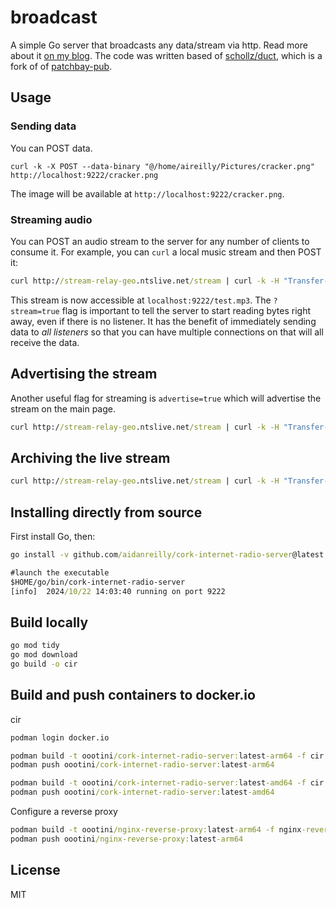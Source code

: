 # broadcast

A simple Go server that broadcasts any data/stream via http. Read more about it [on my blog](http://schollz.com/blog/radio/). The code was written based of [schollz/duct](http://github.com/schollz/duct), which is a fork of of [patchbay-pub](http://github.com/patchbay-pub/patchbay-simple-server).

## Usage

### Sending data

You can POST data. 

```
curl -k -X POST --data-binary "@/home/aireilly/Pictures/cracker.png" http://localhost:9222/cracker.png
```

The image will be available at `http://localhost:9222/cracker.png`.


### Streaming audio

You can POST an audio stream to the server for any number of clients to consume it. For example, you can `curl` a local music stream and then POST it:

```cmd
curl http://stream-relay-geo.ntslive.net/stream | curl -k -H "Transfer-Encoding: chunked" -X POST -T -  'http://localhost:9222/test.mp3?stream=true'
```

This stream is now accessible at `localhost:9222/test.mp3`. The `?stream=true` flag is important to tell the server to start reading bytes right away, even if there is no listener. It has the benefit of immediately sending data to *all listeners* so that you can have multiple connections on that will all receive the data. 

## Advertising the stream

Another useful flag for streaming is `advertise=true` which will advertise the stream on the main page.

```cmd
curl http://stream-relay-geo.ntslive.net/stream | curl -k -H "Transfer-Encoding: chunked" -X POST -T - 'localhost:9222/test.mp3?stream=true&advertise=true'
```

## Archiving the live stream

```cmd
curl http://stream-relay-geo.ntslive.net/stream | curl -k -H "Transfer-Encoding: chunked" -X POST -T -  'localhost:9222/test.mp3?archive=true'
```

## Installing directly from source

First install Go, then:

```cmd
go install -v github.com/aidanreilly/cork-internet-radio-server@latest

#launch the executable
$HOME/go/bin/cork-internet-radio-server
[info]  2024/10/22 14:03:40 running on port 9222
```

## Build locally

```cmd
go mod tidy
go mod download
go build -o cir
```

## Build and push containers to docker.io

cir
```cmd
podman login docker.io

podman build -t oootini/cork-internet-radio-server:latest-arm64 -f cir.Dockerfile --platform linux/arm64
podman push oootini/cork-internet-radio-server:latest-arm64

podman build -t oootini/cork-internet-radio-server:latest-amd64 -f cir.Dockerfile --platform linux/amd64
podman push oootini/cork-internet-radio-server:latest-amd64
```

Configure a reverse proxy
```cmd
podman build -t oootini/nginx-reverse-proxy:latest-arm64 -f nginx-reverse-proxy.Dockerfile --platform linux/arm64
podman push oootini/nginx-reverse-proxy:latest-arm64
```

## License

MIT